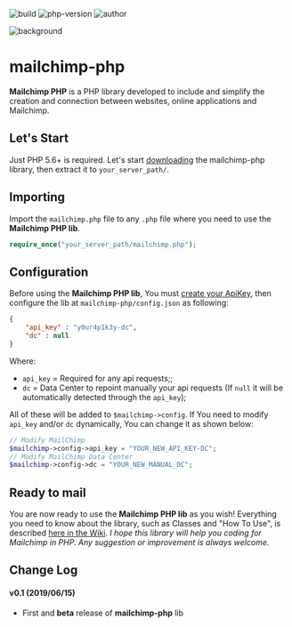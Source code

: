 ![build](https://img.shields.io/badge/build-beta-yellow.svg) ![php-version](https://img.shields.io/badge/php-5.6%2B-blue.svg) ![author](https://img.shields.io/badge/author-Marco%20Cusano-blue.svg)

![background](https://marcocusano.cloud/git/marcocusano/mailchimp-php/background.png)

# mailchimp-php
**Mailchimp PHP** is a PHP library developed to include and simplify the creation and connection between websites, online applications and Mailchimp.

## Let's Start
Just PHP 5.6+ is required. Let's start [downloading](https://github.com/marcocusano/mailchimp-php/archive/master.zip) the mailchimp-php library, then extract it to `your_server_path/`.

## Importing
Import the `mailchimp.php` file to any `.php` file where you need to use the **Mailchimp PHP lib**.
```PHP
require_once("your_server_path/mailchimp.php");
```

## Configuration
Before using the **Mailchimp PHP lib**, You must [create your ApiKey](https://us12.admin.mailchimp.com/account/api/), then configure the lib at `mailchimp-php/config.json` as following:
```JSON
{
    "api_key" : "y0ur4p1k3y-dc",
    "dc" : null
}
```
Where:
- `api_key` = Required for any api requests;;
- `dc` = Data Center to repoint manually your api requests (If `null` it will be automatically detected through the `api_key`);

All of these will be added to `$mailchimp->config`. If You need to modify `api_key` and/or `dc` dynamically, You can change it as shown below:
```PHP
// Modify MailChimp
$mailchimp->config->api_key = "YOUR_NEW_API_KEY-DC";
// Modify MailChimp Data Center
$mailchimp->config->dc = "YOUR_NEW_MANUAL_DC";
```

## Ready to mail
You are now ready to use the **Mailchimp PHP lib** as you wish!
Everything you need to know about the library, such as Classes and "How To Use", is described [here in the Wiki](https://github.com/marcocusano/mailchimp-php/wiki).
*I hope this library will help you coding for Mailchimp in PHP. Any suggestion or improvement is always welcome.*

## Change Log
#### v0.1 (2019/06/15)
- First and **beta** release of **mailchimp-php** lib
